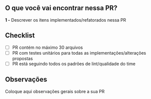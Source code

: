 ## O que você vai encontrar nessa PR?

**1 -** Descrever os itens implementados/refatorados nessa PR

## Checklist

- [ ] PR contém no máximo 30 arquivos
- [ ] PR com testes unitários para todas as implementações/alterações propostas
- [ ] PR está seguindo todos os padrões de lint/qualidade do time

## Observações

Coloque aqui observações gerais sobre a sua PR
